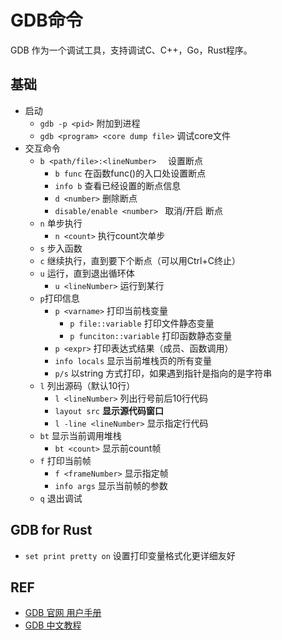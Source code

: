 # GDB命令

GDB 作为一个调试工具，支持调试C、C++，Go，Rust程序。



## 基础

- 启动
  - `gdb -p <pid>` 附加到进程
  - `gdb <program> <core dump file>` 调试core文件
- 交互命令
  - `b <path/file>:<lineNumber>  ` 设置断点
    - `b func` 在函数func()的入口处设置断点
    - `info b` 查看已经设置的断点信息
    - `d <number>` 删除断点
    - `disable/enable <number> `  取消/开启 断点
  - `n` 单步执行
    - `n <count>` 执行count次单步
  - `s` 步入函数
  - `c` 继续执行，直到要下个断点（可以用Ctrl+C终止）
  - `u` 运行，直到退出循环体
    - `u <lineNumber>` 运行到某行
  - `p`打印信息
    - `p <varname>` 打印当前栈变量
      - `p file::variable` 打印文件静态变量
      - `p funciton::variable` 打印函数静态变量
    - `p <expr>` 打印表达式结果（成员、函数调用）
    - `info locals` 显示当前堆栈页的所有变量
    - `p/s`  以string 方式打印，如果遇到指针是指向的是字符串
  - `l`  列出源码（默认10行）
    - `l <lineNumber>` 列出行号前后10行代码
    - `layout src` **显示源代码窗口**
    - `l -line <lineNumber>` 显示指定行代码
  - `bt` 显示当前调用堆栈
    - `bt <count>` 显示前count帧
  - `f` 打印当前帧
    - `f <frameNumber>` 显示指定帧
    - `info args` 显示当前帧的参数
  - `q` 退出调试



## GDB for Rust

- `set print pretty on` 设置打印变量格式化更详细友好





## REF

- [GDB 官网 用户手册](https://www.gnu.org/software/gdb/documentation)
- [GDB 中文教程](https://linuxtools-rst.readthedocs.io/zh_CN/latest/tool/gdb.html)

